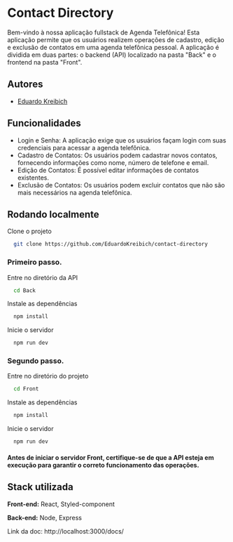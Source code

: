 # Contact Directory


Bem-vindo à nossa aplicação fullstack de Agenda Telefônica! Esta aplicação permite que os usuários realizem operações de cadastro, edição e exclusão de contatos em uma agenda telefônica pessoal. A aplicação é dividida em duas partes: o backend (API) localizado na pasta "Back" e o frontend na pasta "Front".


## Autores

- [Eduardo Kreibich](https://github.com/EduardoKreibich)


## Funcionalidades

- Login e Senha: A aplicação exige que os usuários façam login com suas credenciais para acessar a agenda telefônica.
- Cadastro de Contatos: Os usuários podem cadastrar novos contatos, fornecendo informações como nome, número de telefone e email.
- Edição de Contatos: É possível editar informações de contatos existentes.
- Exclusão de Contatos: Os usuários podem excluir contatos que não são mais necessários na agenda telefônica.


## Rodando localmente

Clone o projeto

```bash
  git clone https://github.com/EduardoKreibich/contact-directory
```

### Primeiro passo.

Entre no diretório da API

```bash
  cd Back
```

Instale as dependências

```bash
  npm install
```

Inicie o servidor

```bash
  npm run dev
```


### Segundo passo.

Entre no diretório do projeto

```bash
  cd Front
```

Instale as dependências

```bash
  npm install
```

Inicie o servidor

```bash
  npm run dev
```
#### Antes de iniciar o servidor Front, certifique-se de que a API esteja em execução para garantir o correto funcionamento das operações.
## Stack utilizada

**Front-end:** React, Styled-component

**Back-end:** Node, Express

Link da doc: http://localhost:3000/docs/

